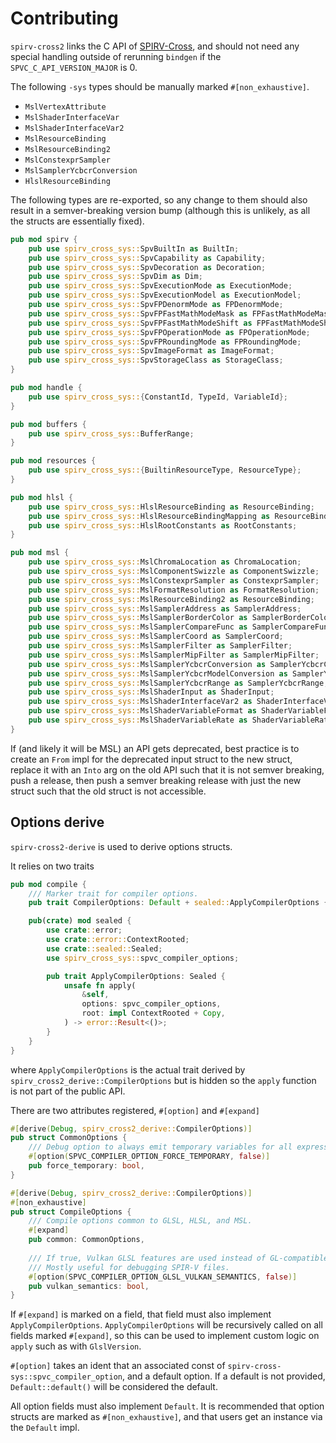 # Contributing

`spirv-cross2` links the C API of [SPIRV-Cross](https://github.com/KhronosGroup/SPIRV-Cross), and should not need any
special handling outside of rerunning `bindgen` if the `SPVC_C_API_VERSION_MAJOR` is 0.

The following `-sys` types should be manually marked `#[non_exhaustive]`.

- `MslVertexAttribute`
- `MslShaderInterfaceVar`
- `MslShaderInterfaceVar2`
- `MslResourceBinding`
- `MslResourceBinding2`
- `MslConstexprSampler`
- `MslSamplerYcbcrConversion`
- `HlslResourceBinding`


The following types are re-exported, so any change to them should also result in a semver-breaking
version bump (although this is unlikely, as all the structs are essentially fixed).

```rust
pub mod spirv {
    pub use spirv_cross_sys::SpvBuiltIn as BuiltIn;
    pub use spirv_cross_sys::SpvCapability as Capability;
    pub use spirv_cross_sys::SpvDecoration as Decoration;
    pub use spirv_cross_sys::SpvDim as Dim;
    pub use spirv_cross_sys::SpvExecutionMode as ExecutionMode;
    pub use spirv_cross_sys::SpvExecutionModel as ExecutionModel;
    pub use spirv_cross_sys::SpvFPDenormMode as FPDenormMode;
    pub use spirv_cross_sys::SpvFPFastMathModeMask as FPFastMathModeMask;
    pub use spirv_cross_sys::SpvFPFastMathModeShift as FPFastMathModeShift;
    pub use spirv_cross_sys::SpvFPOperationMode as FPOperationMode;
    pub use spirv_cross_sys::SpvFPRoundingMode as FPRoundingMode;
    pub use spirv_cross_sys::SpvImageFormat as ImageFormat;
    pub use spirv_cross_sys::SpvStorageClass as StorageClass;
}

pub mod handle {
    pub use spirv_cross_sys::{ConstantId, TypeId, VariableId};
}

pub mod buffers {
    pub use spirv_cross_sys::BufferRange;
}

pub mod resources {
    pub use spirv_cross_sys::{BuiltinResourceType, ResourceType};
}

pub mod hlsl {
    pub use spirv_cross_sys::HlslResourceBinding as ResourceBinding;
    pub use spirv_cross_sys::HlslResourceBindingMapping as ResourceBindingMapping;
    pub use spirv_cross_sys::HlslRootConstants as RootConstants;
}

pub mod msl {
    pub use spirv_cross_sys::MslChromaLocation as ChromaLocation;
    pub use spirv_cross_sys::MslComponentSwizzle as ComponentSwizzle;
    pub use spirv_cross_sys::MslConstexprSampler as ConstexprSampler;
    pub use spirv_cross_sys::MslFormatResolution as FormatResolution;
    pub use spirv_cross_sys::MslResourceBinding2 as ResourceBinding;
    pub use spirv_cross_sys::MslSamplerAddress as SamplerAddress;
    pub use spirv_cross_sys::MslSamplerBorderColor as SamplerBorderColor;
    pub use spirv_cross_sys::MslSamplerCompareFunc as SamplerCompareFunc;
    pub use spirv_cross_sys::MslSamplerCoord as SamplerCoord;
    pub use spirv_cross_sys::MslSamplerFilter as SamplerFilter;
    pub use spirv_cross_sys::MslSamplerMipFilter as SamplerMipFilter;
    pub use spirv_cross_sys::MslSamplerYcbcrConversion as SamplerYcbcrConversion;
    pub use spirv_cross_sys::MslSamplerYcbcrModelConversion as SamplerYcbcrModelConversion;
    pub use spirv_cross_sys::MslSamplerYcbcrRange as SamplerYcbcrRange;
    pub use spirv_cross_sys::MslShaderInput as ShaderInput;
    pub use spirv_cross_sys::MslShaderInterfaceVar2 as ShaderInterfaceVar;
    pub use spirv_cross_sys::MslShaderVariableFormat as ShaderVariableFormat;
    pub use spirv_cross_sys::MslShaderVariableRate as ShaderVariableRate;
}
```

If (and likely it will be MSL) an API gets deprecated, best practice is to create an `From` impl for the deprecated input
struct to the new struct, replace it with an `Into` arg on the old API such that it is not semver breaking, push a release,
then push a semver breaking release with just the new struct such that the old struct is not accessible.

## Options derive
`spirv-cross2-derive` is used to derive options structs.

It relies on two traits
```rust 
pub mod compile {
    /// Marker trait for compiler options.
    pub trait CompilerOptions: Default + sealed::ApplyCompilerOptions {}

    pub(crate) mod sealed {
        use crate::error;
        use crate::error::ContextRooted;
        use crate::sealed::Sealed;
        use spirv_cross_sys::spvc_compiler_options;

        pub trait ApplyCompilerOptions: Sealed {
            unsafe fn apply(
                &self,
                options: spvc_compiler_options,
                root: impl ContextRooted + Copy,
            ) -> error::Result<()>;
        }
    }
}
```

where `ApplyCompilerOptions` is the actual trait derived by `spirv_cross2_derive::CompilerOptions` but is hidden so the `apply`
function is not part of the public API.

There are two attributes registered, `#[option]` and `#[expand]`

```rust
#[derive(Debug, spirv_cross2_derive::CompilerOptions)]
pub struct CommonOptions {
    /// Debug option to always emit temporary variables for all expressions.
    #[option(SPVC_COMPILER_OPTION_FORCE_TEMPORARY, false)]
    pub force_temporary: bool,
}

#[derive(Debug, spirv_cross2_derive::CompilerOptions)]
#[non_exhaustive]
pub struct CompileOptions {
    /// Compile options common to GLSL, HLSL, and MSL.
    #[expand]
    pub common: CommonOptions,
    
    /// If true, Vulkan GLSL features are used instead of GL-compatible features.
    /// Mostly useful for debugging SPIR-V files.
    #[option(SPVC_COMPILER_OPTION_GLSL_VULKAN_SEMANTICS, false)]
    pub vulkan_semantics: bool,
}
```

If `#[expand]` is marked on a field, that field must also implement `ApplyCompilerOptions`. `ApplyCompilerOptions` will be recursively
called on all fields marked `#[expand]`, so this can be used to implement custom logic on `apply` such as with `GlslVersion`.

`#[option]` takes an ident that an associated const of `spirv-cross-sys::spvc_compiler_option`, and a default option. If a 
default is not provided, `Default::default()` will be considered the default.

All option fields must also implement `Default`. It is recommended that option structs are marked as `#[non_exhaustive]`, and
that users get an instance via the `Default` impl.